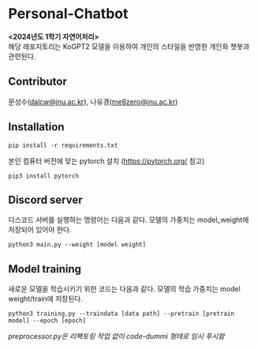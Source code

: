 # Personal-Chatbot
**<2024년도 1학기 자연어처리>**    
해당 레포지토리는 KoGPT2 모델을 이용하여 개인의 스타일을 반영한 개인화 챗봇과 관련된다.

## Contributor
문성수(dalcw@jnu.ac.kr), 나유경(me6zero@jnu.ac.kr)

## Installation
```
pip install -r requirements.txt
```

본인 컴퓨터 버전에 맞는 pytorch 설치 (https://pytorch.org/ 참고)
```
pip3 install pytorch
```

## Discord server
디스코드 서버를 실행하는 명령어는 다음과 같다. 모델의 가중치는 model_weight에 저장되어 있어야 한다.
```
python3 main.py --weight [model weight]
```

## Model training
새로운 모델을 학습시키기 위한 코드는 다음과 같다. 모델의 학습 가중치는 model weight/train에 저장된다.
```
python3 training.py --traindata [data path] --pretrain [pretrain model] --epoch [epoch]
```

*preprocessor.py은 리팩토링 작업 없이 code-dummi 형태로 임시 푸시함*
